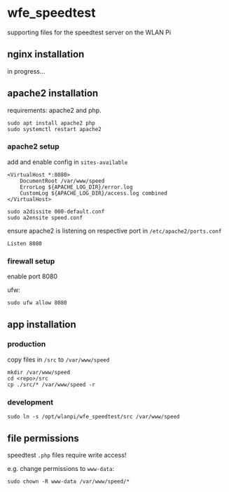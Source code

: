 # wfe_speedtest

supporting files for the speedtest server on the WLAN Pi

## nginx installation

in progress...

## apache2 installation

requirements: apache2 and php.

```
sudo apt install apache2 php
sudo systemctl restart apache2
```

### apache2 setup

add and enable config in `sites-available`

```
<VirtualHost *:8080>
	DocumentRoot /var/www/speed
	ErrorLog ${APACHE_LOG_DIR}/error.log
	CustomLog ${APACHE_LOG_DIR}/access.log combined
</VirtualHost>
```

```
sudo a2dissite 000-default.conf
sudo a2ensite speed.conf
```

ensure apache2 is listening on respective port in `/etc/apache2/ports.conf`

```
Listen 8080
```

### firewall setup

enable port 8080

ufw:

```
sudo ufw allow 8080
```

## app installation

### production

copy files in `/src` to `/var/www/speed`

```
mkdir /var/www/speed
cd <repo>/src
cp ./src/* /var/www/speed -r
```

### development

```
sudo ln -s /opt/wlanpi/wfe_speedtest/src /var/www/speed 
```

## file permissions

speedtest `.php` files require write access!

e.g. change permissions to `www-data`:

```
sudo chown -R www-data /var/www/speed/*
```
